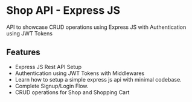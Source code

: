 # Shop API  - Express JS

API to showcase CRUD operations using Express JS with Authentication using JWT Tokens



## Features

- Express JS Rest API Setup 
- Authentication using JWT Tokens with Middlewares
- Learn how to setup a simple express js api with minimal codebase.
- Complete Signup/Login Flow.
- CRUD operations for Shop and Shopping Cart 
